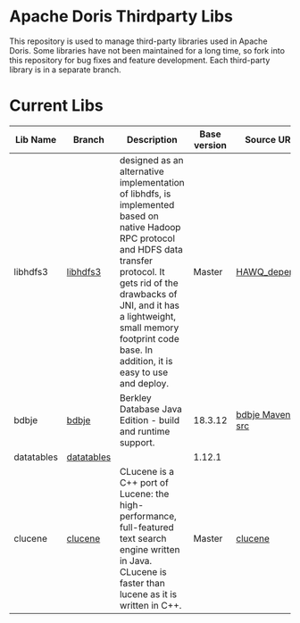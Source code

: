 <!--
Licensed to the Apache Software Foundation (ASF) under one
or more contributor license agreements.  See the NOTICE file
distributed with this work for additional information
regarding copyright ownership.  The ASF licenses this file
to you under the Apache License, Version 2.0 (the
"License"); you may not use this file except in compliance
with the License.  You may obtain a copy of the License at

  http://www.apache.org/licenses/LICENSE-2.0

Unless required by applicable law or agreed to in writing,
software distributed under the License is distributed on an
"AS IS" BASIS, WITHOUT WARRANTIES OR CONDITIONS OF ANY
KIND, either express or implied.  See the License for the
specific language governing permissions and limitations
under the License.
-->

# Apache Doris Thirdparty Libs

This repository is used to manage third-party libraries used in Apache Doris. Some libraries have not been maintained for a long time, so fork into this repository for bug fixes and feature development. Each third-party library is in a separate branch.

# Current Libs

| Lib Name | Branch   | Description                                                  | Base version | Source URL                                                   | Latest Tag | CHANGELOG|
| -------- | -------- | ------------------------------------------------------------ | ------------ | ------------------------------------------------------------ | ---------- | --- |
| libhdfs3 | [libhdfs3](https://github.com/apache/doris-thirdparty/tree/libhdfs3) | designed as an alternative implementation of libhdfs, is implemented based on native Hadoop RPC protocol and HDFS data transfer protocol. It gets rid of the drawbacks of JNI, and it has a lightweight, small memory footprint code base. In addition, it is easy to use and deploy. | Master       | [HAWQ_depends](https://github.com/apache/hawq/tree/master/depends/libhdfs3) | libhdfs3-v2.3.4     | [CHANGELOG](https://github.com/apache/doris-thirdparty/blob/libhdfs3/CHANGELOG.md) |
| bdbje    | [bdbje](https://github.com/apache/doris-thirdparty/tree/bdbje)    | Berkley Database Java Edition - build and runtime support.   | 18.3.12      | [bdbje Maven src](https://search.maven.org/artifact/com.sleepycat/je/18.3.12/jar) | bdbje-18.3.14-doris-snapshot    | [CHANGELOG](https://github.com/apache/doris-thirdparty/blob/bdbje/CHANGELOG.md) |
| datatables | [datatables](https://github.com/apache/doris-thirdparty/tree/datatables)  |    | 1.12.1      | | 1.12.1    | [CHANGELOG](https://github.com/apache/doris-thirdparty/blob/datatables/CHANGELOG.md) |
| clucene | [clucene](https://github.com/apache/doris-thirdparty/tree/clucene)  | CLucene is a C++ port of Lucene: the high-performance, full-featured text search engine written in Java. CLucene is faster than lucene as it is written in C++.   | Master      | [clucene](https://sourceforge.net/p/clucene/code/ci/master/tree/)| libclucene-v2.4.1    | [CHANGELOG](https://github.com/apache/doris-thirdparty/blob/clucene/ChangeLog) |

